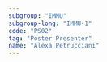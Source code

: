 ```yaml
---
subgroup: "IMMU"
subgroup-long: "IMMU-1"
code: "PS02"
tag: "Poster Presenter"
name: "Alexa Petrucciani"
---
```

